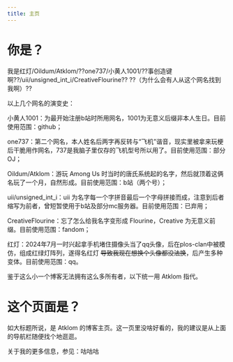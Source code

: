 ```yaml
---
title: 主页
---
```


# 你是？

我是红灯/Oildum/Atklom/??one737/小黄人1001/??事创造键啊??/uii/unsigned_int_i/CreativeFlourine?? ??（为什么会有人从这个网名找到我啊）??

以上几个网名的演变史：

小黄人1001：为最开始注册b站时所用网名，1001为无意义后缀非本人生日。目前使用范围：github；

one737：第二个网名，本人姓名后两字再反转与“飞机”谐音，现实里被拿来玩梗后干脆用作网名，737是我脑子里仅存的飞机型号所以用了。目前使用范围：部分OJ；

Oildum/Atklom：游玩 Among Us 时当时的唐氏系统起的名字，然后就顶着这俩名玩了一个月，自然形成。目前使用范围：b站（两个号）；

uii/unsigned_int_i：uii 为名字每一个字拼音最后一个字母拼接而成，注意到后者缩写为前者，曾短暂使用于b站及部分mc服务器。目前使用范围：已弃用；

CreativeFlourine：忘了怎么给我名字变形成 Flourine，Creative 为无意义前缀。目前使用范围：fandom；

红灯：2024年7月一时兴起拿手机堵住摄像头当了qq头像，后在plos-clan中被模仿，组成红绿灯阵列，遂得名红灯 ~~导致我现在想换个头像都没法换~~，后产生多种变体。目前使用范围：qq。

鉴于这么小一个博客无法拥有这么多所有者，以下统一用 Atklom 指代。

# 这个页面是？

如大标题所说，是 Atklom 的博客主页。这一页里没啥好看的，我的建议是从上面的导航栏随便找个地逛逛。

关于我的更多信息，参见：咕咕咕